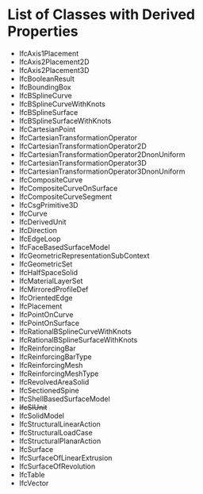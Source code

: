 # List of Classes with Derived Properties #

  * IfcAxis1Placement
  * IfcAxis2Placement2D
  * IfcAxis2Placement3D
  * IfcBooleanResult
  * IfcBoundingBox
  * IfcBSplineCurve
  * IfcBSplineCurveWithKnots
  * IfcBSplineSurface
  * IfcBSplineSurfaceWithKnots
  * IfcCartesianPoint
  * IfcCartesianTransformationOperator
  * IfcCartesianTransformationOperator2D
  * IfcCartesianTransformationOperator2DnonUniform
  * IfcCartesianTransformationOperator3D
  * IfcCartesianTransformationOperator3DnonUniform
  * IfcCompositeCurve
  * IfcCompositeCurveOnSurface
  * IfcCompositeCurveSegment
  * IfcCsgPrimitive3D
  * IfcCurve
  * IfcDerivedUnit
  * IfcDirection
  * IfcEdgeLoop
  * IfcFaceBasedSurfaceModel
  * IfcGeometricRepresentationSubContext
  * IfcGeometricSet
  * IfcHalfSpaceSolid
  * IfcMaterialLayerSet
  * IfcMirroredProfileDef
  * IfcOrientedEdge
  * IfcPlacement
  * IfcPointOnCurve
  * IfcPointOnSurface
  * IfcRationalBSplineCurveWithKnots
  * IfcRationalBSplineSurfaceWithKnots
  * IfcReinforcingBar
  * IfcReinforcingBarType
  * IfcReinforcingMesh
  * IfcReinforcingMeshType
  * IfcRevolvedAreaSolid
  * IfcSectionedSpine
  * IfcShellBasedSurfaceModel
  * ~~IfcSIUnit~~
  * IfcSolidModel
  * IfcStructuralLinearAction
  * IfcStructuralLoadCase
  * IfcStructuralPlanarAction
  * IfcSurface
  * IfcSurfaceOfLinearExtrusion
  * IfcSurfaceOfRevolution
  * IfcTable
  * IfcVector